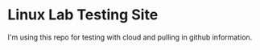 # Linux Lab Testing Site

I'm using this repo for testing with cloud and pulling in github information.
